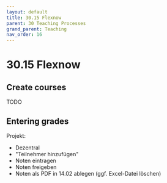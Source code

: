 ```yaml
---
layout: default
title: 30.15 Flexnow
parent: 30 Teaching Processes
grand_parent: Teaching
nav_order: 16
---
```


# 30.15 Flexnow

## Create courses

TODO

## Entering grades

Projekt:

- Dezentral
- "Teilnehmer hinzufügen"
- Noten eintragen
- Noten freigeben
- Noten als PDF in 14.02 ablegen (ggf. Excel-Datei löschen)
